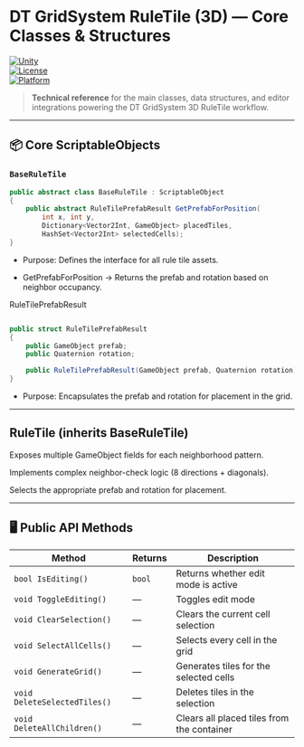 # DT GridSystem RuleTile (3D) — Core Classes & Structures

[![Unity](https://img.shields.io/badge/Unity-2021%2B-black?logo=unity)](https://unity.com/)  
[![License](https://img.shields.io/badge/License-MIT-blue.svg)](LICENSE)  
[![Platform](https://img.shields.io/badge/Platform-All-lightgrey)](#)  

> **Technical reference** for the main classes, data structures, and editor integrations powering the DT GridSystem 3D RuleTile workflow.

---

## 📦 Core ScriptableObjects

### **`BaseRuleTile`**
``` cs :
public abstract class BaseRuleTile : ScriptableObject
{
    public abstract RuleTilePrefabResult GetPrefabForPosition(
        int x, int y,
        Dictionary<Vector2Int, GameObject> placedTiles,
        HashSet<Vector2Int> selectedCells);
}
```
- Purpose: Defines the interface for all rule tile assets.

- GetPrefabForPosition → Returns the prefab and rotation based on neighbor occupancy.

RuleTilePrefabResult

``` cs :

public struct RuleTilePrefabResult
{
    public GameObject prefab;
    public Quaternion rotation;

    public RuleTilePrefabResult(GameObject prefab, Quaternion rotation) { … }
}
```
- Purpose: Encapsulates the prefab and rotation for placement in the grid.
--- 
## RuleTile (inherits BaseRuleTile)
Exposes multiple GameObject fields for each neighborhood pattern.

Implements complex neighbor-check logic (8 directions + diagonals).

Selects the appropriate prefab and rotation for placement.

---

## 🖥 Public API Methods

| Method                       | Returns | Description                                |
| ---------------------------- | ------- | ------------------------------------------ |
| `bool IsEditing()`           | `bool`  | Returns whether edit mode is active        |
| `void ToggleEditing()`       | —       | Toggles edit mode                          |
| `void ClearSelection()`      | —       | Clears the current cell selection          |
| `void SelectAllCells()`      | —       | Selects every cell in the grid             |
| `void GenerateGrid()`        | —       | Generates tiles for the selected cells     |
| `void DeleteSelectedTiles()` | —       | Deletes tiles in the selection             |
| `void DeleteAllChildren()`   | —       | Clears all placed tiles from the container |
